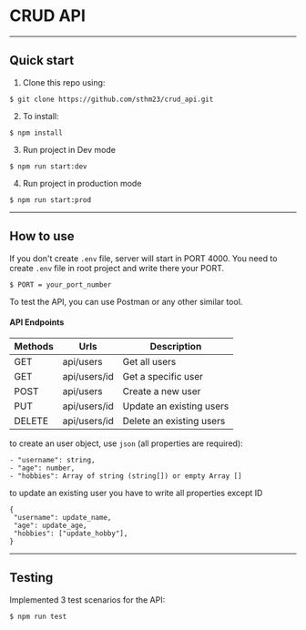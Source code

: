 # CRUD API
---
## Quick start

1. Clone this repo using:

```shell
$ git clone https://github.com/sthm23/crud_api.git
```

2. To install:

```shell
$ npm install
```

3. Run project in Dev mode

```shell
$ npm run start:dev
```

4. Run project in production mode

```shell
$ npm run start:prod
```
---
## How to use


If you don't create `.env` file, server will start in PORT 4000.
You need to create `.env` file in root project and write there your PORT.

```shell
$ PORT = your_port_number
```

To test the API, you can use Postman or any other similar tool.

#### API Endpoints

| Methods     | Urls             |Description            |
| ----------- | -----------      | -----------        |
| GET         | api/users    |Get all users           |
| GET         | api/users/id |Get a specific user         |
| POST        | api/users    |Create a new user         |
| PUT        | api/users/id    |Update an existing users|
| DELETE        | api/users/id    |Delete an existing users|

to create an user object, use `json` (all properties are required):
```
- "username": string,
- "age": number,
- "hobbies": Array of string (string[]) or empty Array []
```
to update an existing user you have to write all properties except ID
```
{
 "username": update_name,
 "age": update_age,
 "hobbies": ["update_hobby"],
}
```
---
## Testing

Implemented 3 test scenarios for the API:

```shell
$ npm run test
```
